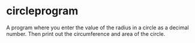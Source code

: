 # circleprogram
A program where you enter the value of the radius in a circle as a decimal number. Then print out the circumference and area of ​​the circle.
